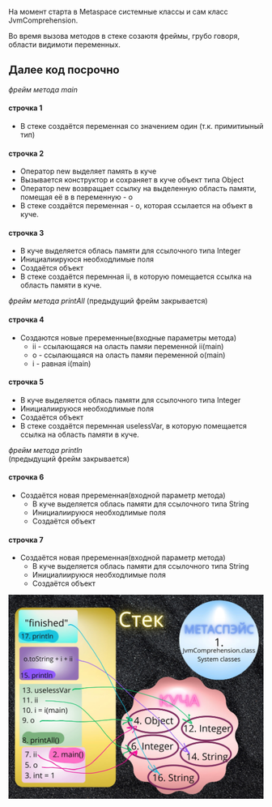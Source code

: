 На момент старта в Metaspace системные классы и сам класс JvmComprehension.

Во время вызова методов в стеке созаютя фреймы, грубо говоря, области видимоти переменных.

Далее код посрочно
---
_фрейм метода main_
#### строчка 1 ####
- В стеке создаётся переменная со значением один (т.к. примитиыный тип)

#### строчка 2 ####
- Оператор new выделяет память в куче 
- Вызывается конструктор и сохраняет в куче объект типа Object
- Оператор new возвращает ссылку на выделенную область памяти, помещая её в в переменную - о
- В стеке создаётся переменная - о, которая ссылается на объект в куче.

#### строчка 3 ####
- В куче выделяется облась памяти для ссылочного типа Integer
- Инициалиируюся необходлимые поля
- Создаётся объект
- В стеке создаётся перемнная ii, в которую помещается ссылка на область памяти в куче.

_фрейм метода printAll_
(предыдущий фрейм закрывается)

#### строчка 4 #### 
- Создаются новые преременные(входные параметры метода)
  - ii - ссылающаяся на оласть памяи переменной ii(main)
  - о - ссылающаяся на оласть памяи переменной о(main)
  - i - равная i(main)

#### строчка 5 #### 
- В куче выделяется облась памяти для ссылочного типа Integer
- Инициалиируюся необходлимые поля
- Создаётся объект
- В стеке создаётся перемнная uselessVar, в которую помещается ссылка на область памяти в куче.
  
_фрейм метода println_  
(предыдущий фрейм закрывается)

#### строчка 6 #### 
- Создаётся новая преременная(входной параметр метода)
  - В куче выделяется облась памяти для ссылочного типа String
  - Инициалиируюся необходлимые поля
  - Создаётся объект

#### строчка 7 #### 
- Создаётся новая преременная(входной параметр метода)
    - В куче выделяется облась памяти для ссылочного типа String
    - Инициалиируюся необходлимые поля
    - Создаётся объект

![пошаговая работа в картинке здесь](n4iOks7esOg.jpg)
  